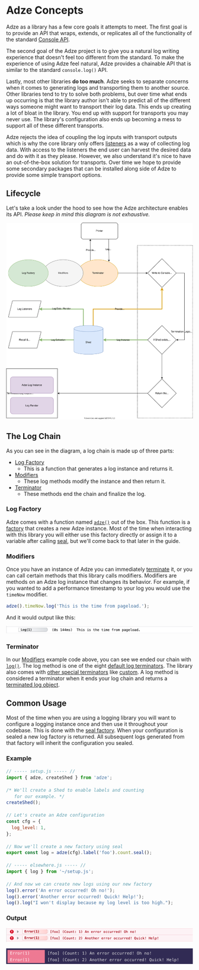# Adze Concepts

Adze as a library has a few core goals it attempts to meet. The first goal is to provide an API that wraps, extends, or replicates all of the functionality of the standard [Console API](https://developer.mozilla.org/en-US/docs/Web/API/console).

The second goal of the Adze project is to give you a natural log writing experience that doesn't feel too different from the standard. To make the experience of using Adze feel natural, Adze provides a chainable API that is similar to the standard `console.log()` API.

Lastly, most other libraries **do too much**. Adze seeks to separate concerns when it comes to generating logs and transporting them to another source. Other libraries tend to try to solve both problems, but over time what ends up occurring is that the library author isn't able to predict all of the different ways someone might want to transport their log data. This ends up creating a lot of bloat in the library. You end up with support for transports you may never use. The library's configuration also ends up becoming a mess to support all of these different transports.

Adze rejects the idea of coupling the log inputs with transport outputs which is why the core library only offers [listeners](shed-concepts.md#listeners) as a way of collecting log data. With access to the listeners the end user can harvest the desired data and do with it as they please. However, we also understand it's nice to have an out-of-the-box solution for transports. Over time we hope to provide some secondary packages that can be installed along side of Adze to provide some simple transport options.

## Lifecycle

Let's take a look under the hood to see how the Adze architecture enables its API.
_Please keep in mind this diagram is not exhaustive._

![Lifecycle Diagram of Adze Logs](./assets/basic-architecture.svg)

## The Log Chain

As you can see in the diagram, a log chain is made up of three parts:

- [Log Factory](factories.md)
  - This is a function that generates a log instance and returns it.
- [Modifiers](modifiers.md)
  - These log methods modify the instance and then return it.
- [Terminator](default-terminators.md)
  - These methods end the chain and finalize the log.

### Log Factory

Adze comes with a function named [`adze()`](factories.md#adze) out of the box. This function is
a [factory](factories.md) that creates a new Adze instance. Most of the time when interacting
with this library you will either use this factory directly or assign it to
a variable after calling [seal](factories.md#seal), but we'll come back to that later in the guide.

### Modifiers

Once you have an instance of Adze you can immediately [terminate](terminators) it, or you
can call certain methods that this library calls modifiers. Modifiers are
methods on an Adze log instance that changes its behavior. For example, if
you wanted to add a performance timestamp to your log you would use the
`timeNow` modifier.

```typescript
adze().timeNow.log('This is the time from pageload.');
```

And it would output like this:

![Adze log with time now modifier preview](./examples/modifier-example.png)

### Terminator

In our [Modifiers](modifiers) example code above, you can see we ended our
chain with [`log()`](default-terminators.md#log). The log method is one of the eight [default log terminators](default-terminators.md).
The library also comes with [other special terminators](other-terminators.md) like
[custom](other-terminators.md#custom). A log method is considered a terminator when it
ends your log chain and returns a [terminated log object](data.md#terminated-log-object).

## Common Usage

Most of the time when you are using a logging library you will want to configure a logging instance once and then use it throughout your codebase. This is done with the [seal factory](factories.md#seal). When your configuration is sealed a new log factory is returned. All subsequent logs generated from that factory will inherit the configuration you sealed.

### Example

```javascript
// ----- setup.js ----- //
import { adze, createShed } from 'adze';

/* We'll create a Shed to enable labels and counting
   for our example. */
createShed();

// Let's create an Adze configuration
const cfg = {
  log_level: 1,
};

// Now we'll create a new factory using seal
export const log = adze(cfg).label('foo').count.seal();

// ----- elsewhere.js ----- //
import { log } from '~/setup.js';

// And now we can create new logs using our new factory
log().error('An error occurred! Oh no!');
log().error('Another error occurred! Quick! Help!');
log().log("I won't display because my log level is too high.");
```

### Output

![common usage example with seal](./examples/common-usage-example.png)

![common usage terminal example with seal](./examples/common-usage-terminal-example.png)
